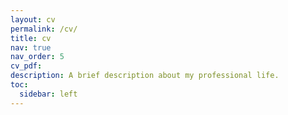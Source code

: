 ```yaml
---
layout: cv
permalink: /cv/
title: cv
nav: true
nav_order: 5
cv_pdf:
description: A brief description about my professional life.
toc:
  sidebar: left
---
```

